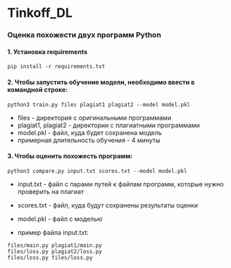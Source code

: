 # Tinkoff_DL
### Оценка похожести двух программ Python

#### 1. Установка requirements
   
   ```
   pip install -r requirements.txt 
   ```
   
#### 2. Чтобы запустить обучение модели, необходимо ввести в командной строке: 

   ```
   python3 train.py files plagiat1 plagiat2 --model model.pkl
   ```
   
   - files - директория с оригинальными программами <br />
   - plagiat1, plagiat2 - директории с плагиатными программами <br />
   - model.pkl - файл, куда будет сохранена модель
   - примерная длительность обучения - 4 минуты

#### 3. Чтобы оценить похожесть программ:

   ```
   python3 compare.py input.txt scores.txt --model model.pkl
   ```
   
   - input.txt - файл с парами путей к файлам программ, которые нужно проверить на плагиат <br />
   - scores.txt - файл, куда будут сохранены результаты оценки <br />
   - model.pkl - файл с моделью <br />
   
   - пример файла input.txt: <br />
   
   ```
   files/main.py plagiat1/main.py
   files/loss.py plagiat2/loss.py
   files/loss.py files/loss.py
   ```

